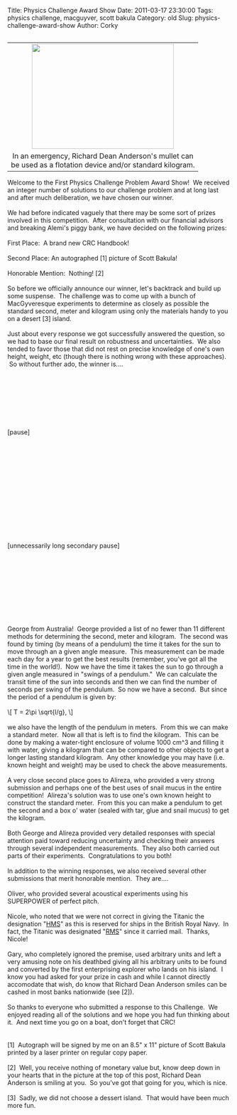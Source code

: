 Title: Physics Challenge Award Show
Date: 2011-03-17 23:30:00
Tags: physics challenge, macguyver, scott bakula
Category: old
Slug: physics-challenge-award-show
Author: Corky

<table cellpadding="0" cellspacing="0" class="tr-caption-container" style="float: left; margin-right: 1em; text-align: left;"><tbody><tr><td style="text-align: center;"><a href="https://lh5.googleusercontent.com/-pyHug0rZ0X0/TYGM0O4fznI/AAAAAAAAAK0/ZTrk9NSTYuw/s1600/macgyver.jpg" imageanchor="1" style="clear: left; margin-bottom: 1em; margin-left: auto; margin-right: auto;"><img border="0" height="236" src="https://lh5.googleusercontent.com/-pyHug0rZ0X0/TYGM0O4fznI/AAAAAAAAAK0/ZTrk9NSTYuw/s320/macgyver.jpg" width="320" /></a></td></tr><tr><td class="tr-caption" style="text-align: center;">In an emergency, Richard Dean Anderson's mullet can<br />be used as a flotation device and/or standard kilogram.</td></tr></tbody></table>Welcome to the First Physics Challenge Problem Award Show! &nbsp;We received an integer number of solutions to our challenge problem and at long last and after much deliberation, we have chosen our winner. <br /><br />We had before indicated vaguely that there may be some sort of prizes involved in this competition. &nbsp;After consultation with our financial advisors and breaking Alemi's piggy bank, we have decided on the following prizes:<br /><br />First Place: &nbsp;A brand new CRC Handbook!<br /><br />Second Place: An autographed [1] picture of Scott Bakula!<br /><br />Honorable Mention: &nbsp;Nothing! [2]<br /><br /><a name='more'></a>So before we officially announce our winner, let's backtrack and build up some suspense. &nbsp;The challenge was to come up with a bunch of MacGyveresque experiments to determine as closely as possible the standard second, meter and kilogram using only the materials handy to you on a desert [3] island. <br /><br />Just about every response we got successfully answered the question, so we had to base our final result on robustness and uncertainties. &nbsp;We also tended to favor those that did not rest on precise knowledge of one's own height, weight, etc (though there is nothing wrong with these approaches). &nbsp;So without further ado, the winner is....<br /><br /><br /><br /><br /><br /><br /><br /><br />[pause]<br /><br /><br /><br /><br /><br /><br /><br /><br /><br /><br /><br /><br /><br /><br />[unnecessarily long secondary pause]<br /><br /><br /><br /><br /><br /><br /><br /><br /><br /><br />George from Australia! &nbsp;George provided a list of no fewer than 11 different methods for determining the second, meter and kilogram. &nbsp;The second was found by timing (by means of a pendulum) the time it takes for the sun to move through an a given angle measure. &nbsp;This measurement can be made each day for a year to get the best results (remember, you've got all the time in the world!). &nbsp;Now we have the time it takes the sun to go through a given angle measured in "swings of a pendulum." &nbsp;We can calculate the transit time of the sun into seconds and then we can find the number of seconds per swing of the pendulum. &nbsp;So now we have a second. &nbsp;But since the period of a pendulum is given by:<br /><br />\[ T = 2\pi \sqrt{l/g}, \]<br /><br />we also have the length of the pendulum in meters. &nbsp;From this we can make a standard meter. &nbsp;Now all that is left is to find the kilogram. &nbsp;This can be done by making a water-tight enclosure of volume 1000 cm^3 and filling it with water, giving a kilogram that can be compared to other objects to get a longer lasting standard kilogram. &nbsp;Any other knowledge you may have (i.e. known height and weight) may be used to check the above measurements.<br /><br />A very close second place goes to Alireza, who provided a very strong submission and perhaps one of the best uses of snail mucus in the entire competition! &nbsp;Alireza's solution was to use one's own known height to construct the standard meter. &nbsp;From this you can make a pendulum to get the second and a box o' water (sealed with tar, glue and snail mucus) to get the kilogram.<br /><br />Both George and Alireza provided very detailed responses with special attention paid toward reducing uncertainty and checking their answers through several independent measurements. &nbsp;They also both carried out parts of their experiments. &nbsp;Congratulations to you both!<br /><br />In addition to the winning responses, we also received several other submissions that merit honorable mention. &nbsp;They are....<br /><br />Oliver, who provided several acoustical experiments using his SUPERPOWER of perfect pitch.<br /><br />Nicole, who noted that we were not correct in giving the Titanic the designation "<a href="http://en.wikipedia.org/wiki/Her_Majesty%27s_Ship">HMS</a>" as this is reserved for ships in the British Royal Navy. &nbsp;In fact, the Titanic was designated "<a href="http://en.wikipedia.org/wiki/Royal_Mail_Ship">RMS</a>" since it carried mail. &nbsp;Thanks, Nicole!<br /><br />Gary, who completely ignored the premise, used arbitrary units and left a very amusing note on his deathbed giving all his arbitrary units to be found and converted by the first enterprising explorer who lands on his island. &nbsp;I know you had asked for your prize in cash and while I cannot directly accomodate that wish, do know that Richard Dean Anderson smiles can be cashed in most banks nationwide (see [2]). <br /><br />So thanks to everyone who submitted a response to this Challenge. &nbsp;We enjoyed reading all of the solutions and we hope you had fun thinking about it. &nbsp;And next time you go on a boat, don't forget that CRC!<br /><br /><br />[1] &nbsp;Autograph will be signed by me on an 8.5" x 11" picture of Scott Bakula printed by a laser printer on regular copy paper.<br /><br />[2] &nbsp;Well, you receive nothing of monetary value but, know deep down in your hearts that in the picture at the top of this post, Richard Dean Anderson is smiling at you. &nbsp;So you've got that going for you, which is nice.<br /><br />[3] &nbsp;Sadly, we did not choose a dessert island. &nbsp;That would have been much more fun.

